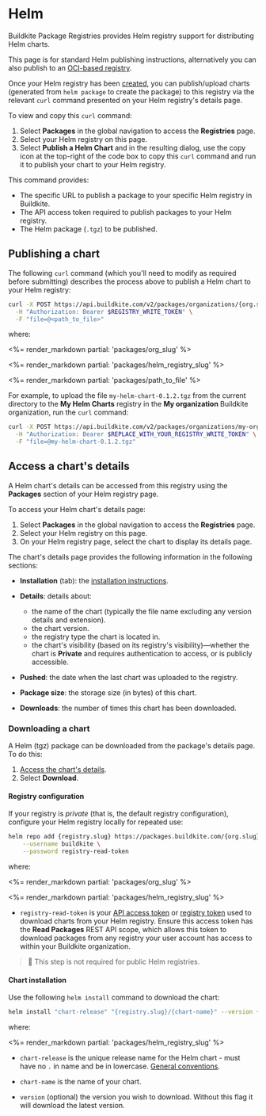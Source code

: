 # Helm

Buildkite Package Registries provides Helm registry support for distributing Helm charts.

This page is for standard Helm publishing instructions, alternatively you can also publish to an [OCI-based registry](/docs/packages/helm-oci).

Once your Helm registry has been [created](/docs/packages/manage-registries#create-a-registry), you can publish/upload charts (generated from `helm package` to create the package) to this registry via the relevant `curl` command presented on your Helm registry's details page.

To view and copy this `curl` command:

1. Select **Packages** in the global navigation to access the **Registries** page.
1. Select your Helm registry on this page.
1. Select **Publish a Helm Chart** and in the resulting dialog, use the copy icon at the top-right of the code box to copy this `curl` command and run it to publish your chart to your Helm registry.

This command provides:

- The specific URL to publish a package to your specific Helm registry in Buildkite.
- The API access token required to publish packages to your Helm registry.
- The Helm package (`.tgz`) to be published.

## Publishing a chart

The following `curl` command (which you'll need to modify as required before submitting) describes the process above to publish a Helm chart to your Helm registry:

```bash
curl -X POST https://api.buildkite.com/v2/packages/organizations/{org.slug}/registries/{registry.slug}/packages \
  -H "Authorization: Bearer $REGISTRY_WRITE_TOKEN" \
  -F "file=@<path_to_file>"
```

where:

<%= render_markdown partial: 'packages/org_slug' %>

<%= render_markdown partial: 'packages/helm_registry_slug' %>

<%= render_markdown partial: 'packages/path_to_file' %>

For example, to upload the file `my-helm-chart-0.1.2.tgz` from the current directory to the **My Helm Charts** registry in the **My organization** Buildkite organization, run the `curl` command:

```bash
curl -X POST https://api.buildkite.com/v2/packages/organizations/my-organization/registries/my-helm-charts/packages \
  -H "Authorization: Bearer $REPLACE_WITH_YOUR_REGISTRY_WRITE_TOKEN" \
  -F "file=@my-helm-chart-0.1.2.tgz"
```

## Access a chart's details

A Helm chart's details can be accessed from this registry using the **Packages** section of your Helm registry page.

To access your Helm chart's details page:

1. Select **Packages** in the global navigation to access the **Registries** page.
1. Select your Helm  registry on this page.
1. On your Helm registry page, select the chart to display its details page.

The chart's details page provides the following information in the following sections:

- **Installation** (tab): the [installation instructions](#access-a-charts-details-downloading-a-chart).
- **Details**: details about:

    * the name of the chart (typically the file name excluding any version details and extension).
    * the chart version.
    * the registry type the chart is located in.
    * the chart's visibility (based on its registry's visibility)—whether the chart is **Private** and requires authentication to access, or is publicly accessible.

- **Pushed**: the date when the last chart was uploaded to the registry.
- **Package size**: the storage size (in bytes) of this chart.
- **Downloads**: the number of times this chart has been downloaded.

### Downloading a chart

A Helm (tgz) package can be downloaded from the package's details page. To do this:

1. [Access the chart's details](#access-a-charts-details).
1. Select **Download**.

#### Registry configuration

If your registry is _private_ (that is, the default registry configuration), configure your Helm registry locally for repeated use:

```bash
helm repo add {registry.slug} https://packages.buildkite.com/{org.slug}/{registry.slug}/helm \
    --username buildkite \
    --password registry-read-token
```

where:

<%= render_markdown partial: 'packages/org_slug' %>

<%= render_markdown partial: 'packages/helm_registry_slug' %>

- `registry-read-token` is your [API access token](https://buildkite.com/user/api-access-tokens) or [registry token](/docs/packages/manage-registries#update-a-registry-configure-registry-tokens) used to download charts from your Helm registry. Ensure this access token has the **Read Packages** REST API scope, which allows this token to download packages from any registry your user account has access to within your Buildkite organization.

> 📘
> This step is not required for public Helm registries.


#### Chart installation

Use the following `helm install` command to download the chart:

```bash
helm install "chart-release" "{registry.slug}/{chart-name}" --version {version}
```

where:

<%= render_markdown partial: 'packages/helm_registry_slug' %>

- `chart-release` is the unique release name for the Helm chart - must have no `.` in name and be in lowercase. [General conventions](https://helm.sh/docs/chart_best_practices/conventions/#chart-names).

- `chart-name` is the name of your chart.

- `version` (optional) the version you wish to download. Without this flag it will download the latest version.
